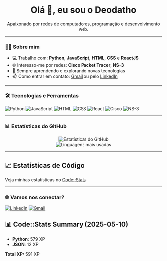<h1 align="center">Olá 👋, eu sou o Deodatho</h1>
<p align="center">Apaixonado por redes de computadores, programação e desenvolvimento web.</p>

---

### 👨‍💻 Sobre mim

- 💻 Trabalho com: **Python**, **JavaScript**, **HTML**, **CSS** e **ReactJS**
- 🌐 Interesso-me por redes: **Cisco Packet Tracer**, **NS-3**
- 🚀 Sempre aprendendo e explorando novas tecnologias
- 📫 Como entrar em contato: [Gmail](mailto:deodatho29@gmail.com) ou pelo [LinkedIn](https://www.linkedin.com/in/deodatho-mateus)

---

### 🛠️ Tecnologias e Ferramentas

![Python](https://img.shields.io/badge/-Python-3776AB?style=flat&logo=python&logoColor=white)
![JavaScript](https://img.shields.io/badge/-JavaScript-F7DF1E?style=flat&logo=javascript&logoColor=black)
![HTML](https://img.shields.io/badge/-HTML5-E34F26?style=flat&logo=html5&logoColor=white)
![CSS](https://img.shields.io/badge/-CSS3-1572B6?style=flat&logo=css3&logoColor=white)
![React](https://img.shields.io/badge/-React-61DAFB?style=flat&logo=react&logoColor=black)
![Cisco](https://img.shields.io/badge/-Cisco_Packet_Tracer-1BA0D7?style=flat&logo=cisco&logoColor=white)
![NS-3](https://img.shields.io/badge/-NS--3-000000?style=flat)

---

### 📊 Estatísticas do GitHub

<p align="center">
  <img src="https://github-readme-stats.vercel.app/api?username=Deodatho&show_icons=true&theme=default" alt="Estatísticas do GitHub" />
  <br/>
  <img src="https://github-readme-stats.vercel.app/api/top-langs/?username=Deodatho&layout=compact&theme=default" alt="Linguagens mais usadas" />
</p>

---

## 📈 Estatísticas de Código

Veja minhas estatísticas no [Code::Stats](https://codestats.net/users/Deodatho)

---

### 🌐 Vamos nos conectar?

[![LinkedIn](https://img.shields.io/badge/-LinkedIn-0077B5?style=flat&logo=linkedin&logoColor=white)](https://www.linkedin.com/in/deodatho-mateus-95b8022b4)
[![Gmail](https://img.shields.io/badge/-Email-D14836?style=flat&logo=gmail&logoColor=white)](mailto:deodatho29@gmail.com)

<!--START_CODESTATS-->
## 📊 Code::Stats Summary (2025-05-10)

- **Python**: 579 XP
- **JSON**: 12 XP

**Total XP:** 591 XP
<!--END_CODESTATS-->
